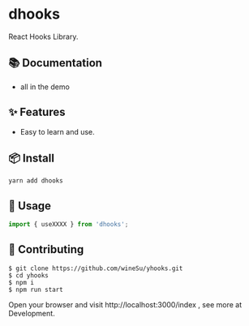 
# dhooks

React Hooks Library.


## 📚 Documentation

- all in the demo

## ✨ Features

- Easy to learn and use.

## 📦 Install

```
yarn add dhooks
```

## 🔨 Usage

```typescript
import { useXXXX } from 'dhooks';
```

## 🤝 Contributing

```
$ git clone https://github.com/wineSu/yhooks.git
$ cd yhooks
$ npm i
$ npm run start
```

Open your browser and visit http://localhost:3000/index , see more at Development.

